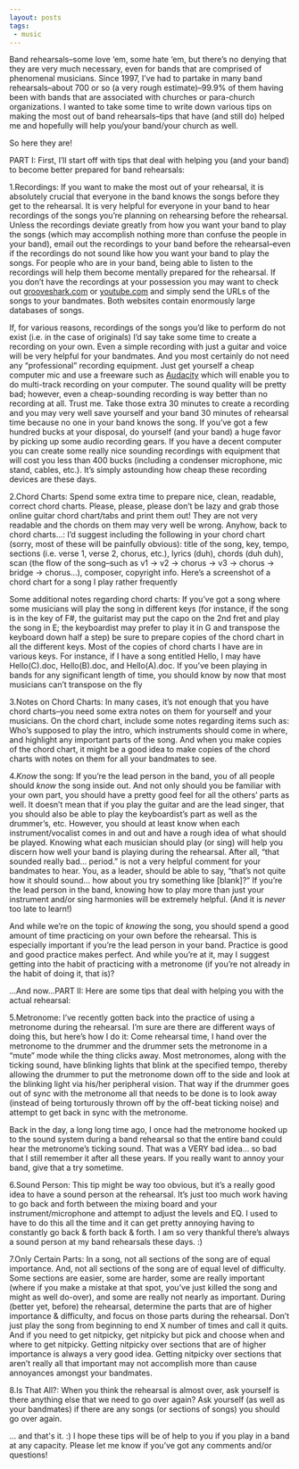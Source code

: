```yaml
---
layout: posts
tags:
 - music
---
```


Band rehearsals–some love ‘em, some hate ‘em, but there’s no denying that they are very much necessary, even for bands that are comprised of phenomenal musicians.  Since 1997, I’ve had to partake in many band rehearsals–about 700 or so (a very rough estimate)–99.9% of them having been with bands that are associated with churches or para-church organizations.  I wanted to take some time to write down various tips on making the most out of band rehearsals–tips that have (and still do) helped me and hopefully will help you/your band/your church as well.

So here they are!

PART I:  First, I’ll start off with tips that deal with helping you (and your band) to become better prepared for band rehearsals:

1.Recordings: If you want to make the most out of your rehearsal, it is absolutely crucial that everyone in the band knows the songs before they get to the rehearsal.  It is very helpful for everyone in your band to hear recordings of the songs you’re planning on rehearsing before the rehearsal.  Unless the recordings deviate greatly from how you want your band to play the songs (which may accomplish nothing more than confuse the people in your band), email out the recordings to your band before the rehearsal–even if the recordings do not sound like how you want your band to play the songs.  For people who are in your band, being able to listen to the recordings will help them become mentally prepared for the rehearsal.  If you don’t have the recordings at your possession you may want to check out [grooveshark.com](http://www.grooveshark.com "Grooveshark") or [youtube.com](http://www.youtube.com "YouTube") and simply send the URLs of the songs to your bandmates.  Both websites contain enormously large databases of songs.

If, for various reasons, recordings of the songs you’d like to perform do not exist (i.e. in the case of originals) I’d say take some time to create a recording on your own.  Even a simple recording with just a guitar and voice will be very helpful for your bandmates.  And you most certainly do not need any “professional” recording equipment.  Just get yourself a cheap computer mic and use a freeware such as [Audacity](http://audacity.sourceforge.net/ "Audacity") which will enable you to do multi-track recording on your computer.  The sound quality will be pretty bad; however, even a cheap-sounding recording is way better than no recording at all.  Trust me.  Take those extra 30 minutes to create a recording and you may very well save yourself and your band 30 minutes of rehearsal time because no one in your band knows the song.  If you’ve got a few hundred bucks at your disposal, do yourself (and your band) a huge favor by picking up some audio recording gears.  If you have a decent computer you can create some really nice sounding recordings with equipment that will cost you less than 400 bucks (including a condenser microphone, mic stand, cables, etc.).  It’s simply astounding how cheap these recording devices are these days.

2.Chord Charts: Spend some extra time to prepare nice, clean, readable, correct chord charts.  Please, please, please don’t be lazy and grab those online guitar chord chart/tabs and print them out!  They are not very readable and the chords on them may very well be wrong.  Anyhow, back to chord charts…: I’d suggest including the following in your chord chart (sorry, most of these will be painfully obvious): title of the song, key, tempo, sections (i.e. verse 1, verse 2, chorus, etc.), lyrics (duh), chords (duh duh), scan (the flow of the song–such as v1 -> v2 -> chorus -> v3 -> chorus -> bridge -> chorus…), composer, copyright info.  Here’s a screenshot of a chord chart for a song I play rather frequently

Some additional notes regarding chord charts: If you’ve got a song where some musicians will play the song in different keys (for instance, if the song is in the key of F#, the guitarist may put the capo on the 2nd fret and play the song in E; the keyboardist may prefer to play it in G and transpose the keyboard down half a step) be sure to prepare copies of the chord chart in all the different keys.  Most of the copies of chord charts I have are in various keys.  For instance, if I have a song entitled Hello, I may have Hello(C).doc, Hello(B).doc, and Hello(A).doc.  If you’ve been playing in bands for any significant length of time, you should know by now that most musicians can’t transpose on the fly

3.Notes on Chord Charts: In many cases, it’s not enough that you have chord charts–you need some extra notes on them for yourself and your musicians.  On the chord chart, include some notes regarding items such as:  Who’s supposed to play the intro, which instruments should come in where, and highlight any important parts of the song.  And when you make copies of the chord chart, it might be a good idea to make copies of the chord charts with notes on them for all your bandmates to see.

4.*Know* the song: If you’re the lead person in the band, you of all people should *know* the song inside out.  And not only should you be familiar with your own part, you should have a pretty good feel for all the others’ parts as well.  It doesn’t mean that if you play the guitar and are the lead singer, that you should also be able to play the keyboardist’s part as well as the drummer’s, etc.  However, you should at least know when each instrument/vocalist comes in and out and have a rough idea of what should be played.  Knowing what each musician should play (or sing) will help you discern how well your band is playing during the rehearsal.  After all, “that sounded really bad… period.” is not a very helpful comment for your bandmates to hear.  You, as a leader, should be able to say, “that’s not quite how it should sound… how about you try something like [blank]?” If you’re the lead person in the band, knowing how to play more than just your instrument and/or sing harmonies will be extremely helpful.  (And it is *never* too late to learn!)

And while we’re on the topic of *knowing* the song, you should spend a good amount of time practicing on your own before the rehearsal.  This is especially important if you’re the lead person in your band.  Practice is good and good practice makes perfect.  And while you’re at it, may I suggest getting into the habit of practicing with a metronome (if you’re not already in the habit of doing it, that is)?

…And now…PART II:  Here are some tips that deal with helping you with the actual rehearsal:

5.Metronome: I’ve recently gotten back into the practice of using a metronome during the rehearsal.  I’m sure are there are different ways of doing this, but here’s how I do it:  Come rehearsal time, I hand over the metronome to the drummer and the drummer sets the metronome in a “mute” mode while the thing clicks away.  Most metronomes, along with the ticking sound, have blinking lights that blink at the specified tempo, thereby allowing the drummer to put the metronome down off to the side and look at the blinking light via his/her peripheral vision.  That way if the drummer goes out of sync with the metronome all that needs to be done is to look away (instead of being torturously thrown off by the off-beat ticking noise) and attempt to get back in sync with the metronome.

Back in the day, a long long time ago, I once had the metronome hooked up to the sound system during a band rehearsal so that the entire band could hear the metronome’s ticking sound.  That was a VERY bad idea… so bad that I still remember it after all these years.  If you really want to annoy your band, give that a try sometime.

6.Sound Person: This tip might be way too obvious, but it’s a really good idea to have a sound person at the rehearsal.  It’s just too much work having to go back and forth between the mixing board and your instrument/microphone and attempt to adjust the levels and EQ.  I used to have to do this all the time and it can get pretty annoying having to constantly go back & forth back & forth.  I am so very thankful there’s always a sound person at my band rehearsals these days. :)

7.Only Certain Parts: In a song, not all sections of the song are of equal importance.  And, not all sections of the song are of equal level of difficulty.  Some sections are easier, some are harder, some are really important (where if you make a mistake at that spot, you’ve just killed the song and might as well do-over), and some are really not nearly as important.  During (better yet, before) the rehearsal, determine the parts that are of higher importance & difficulty, and focus on those parts during the rehearsal.  Don’t just play the song from beginning to end X number of times and call it quits.  And if you need to get nitpicky, get nitpicky but pick and choose when and where to get nitpicky.  Getting nitpicky over sections that are of higher importance is always a very good idea.  Getting nitpicky over sections that aren’t really all that important may not accomplish more than cause annoyances amongst your bandmates.

8.Is That All?:  When you think the rehearsal is almost over, ask yourself is there anything else that we need to go over again? Ask yourself (as well as your bandmates) if there are any songs (or sections of songs) you should go over again.

… and that's it. :)  I hope these tips will be of help to you if you play in a band at any capacity.  Please let me know if you’ve got any comments and/or questions!
